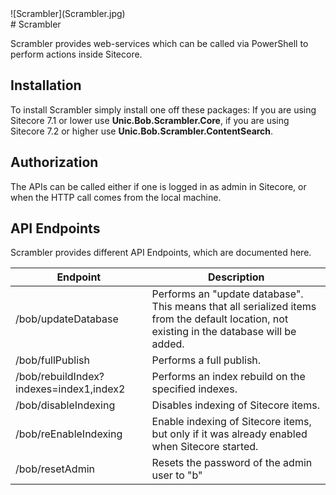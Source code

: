 <div class="chapterlogo">![Scrambler](Scrambler.jpg)</div>
# Scrambler

Scrambler provides web-services which can be called via PowerShell to
perform actions inside Sitecore.

## Installation
To install Scrambler simply install one off these packages:
If you are using Sitecore 7.1 or lower use **Unic.Bob.Scrambler.Core**,
if you are using Sitecore 7.2 or higher use **Unic.Bob.Scrambler.ContentSearch**.

## Authorization
The APIs can be called either if one is logged in as admin in Sitecore, or
when the HTTP call comes from the local machine.


## API Endpoints
Scrambler provides different API Endpoints, which are documented here.

| Endpoint | Description |
| --- | --- |
| /bob/updateDatabase | Performs an "update database". This means that all serialized items from the default location, not existing in the database will be added.  |
| /bob/fullPublish | Performs a full publish. |
| /bob/rebuildIndex?indexes=index1,index2 | Performs an index rebuild on the specified indexes. |
| /bob/disableIndexing | Disables indexing of Sitecore items. |
| /bob/reEnableIndexing | Enable indexing of Sitecore items, but only if it was already enabled when Sitecore started. |
| /bob/resetAdmin | Resets the password of the admin user to "b" |
